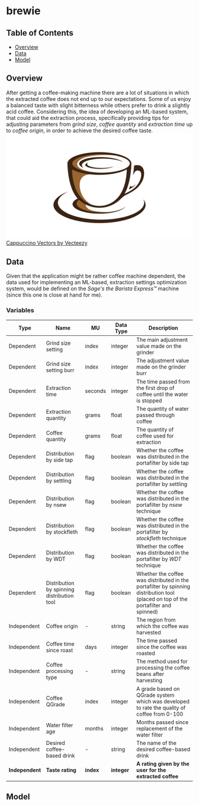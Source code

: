 # brewie

## Table of Contents
- [Overview](#overview)
- [Data](#data)
- [Model](#model)
  
## Overview
After getting a coffee-making machine there are a lot of situations in which the extracted coffee does not end up to our expectations. Some of us enjoy a balanced taste with slight bitterness while others prefer to drink a slightly acid coffee. Considering this, the idea of developing an ML-based system, that could aid the extraction process, specifically providing tips for adjusting parameters from _grind size_, _coffee quantity_ and _extraction time_ up to _coffee origin_, in order to achieve the desired coffee taste.
<br />
![alt text](images/coffee-icon.jpg)
<a href="https://www.vecteezy.com/free-vector/cappuccino">Cappuccino Vectors by Vecteezy</a>

## Data
Given that the application might be rather coffee machine dependent, the data used for implementing an ML-based, extraction settings optimization system, would be defined on the _Sage's the Barista Express™_ machine (since this one is close at hand for me).

### Variables
|Type|Name|MU|Data Type|Description|
|---|---|---|---|---|
|Dependent|Grind size setting|index|integer|The main adjustment value made on the grinder|
|Dependent|Grind size setting burr|index|integer|The adjustment value made on the grinder burr|
|Dependent|Extraction time|seconds|integer|The time passed from the first drop of coffee until the water is stopped|
|Dependent|Extraction quantity|grams|float|The quantity of water passed through coffee|
|Dependent|Coffee quantity|grams|float|The quantity of coffee used for extraction|
|Dependent|Distribution by side tap|flag|boolean|Whether the coffee was distributed in the portafilter by side tap|
|Dependent|Distribution by settling|flag|boolean|Whether the coffee was distributed in the portafilter by settling|
|Dependent|Distribution by nsew|flag|boolean|Whether the coffee was distributed in the portafilter by _nsew_ technique|
|Dependent|Distribution by stockfleth|flag|boolean|Whether the coffee was distributed in the portafilter by _stockfleth_ technique|
|Dependent|Distribution by WDT|flag|boolean|Whether the coffee was distributed in the portafilter by _WDT_ technique|
|Dependent|Distribution by spinning distribution tool|flag|boolean|Whether the coffee was distributed in the portafilter by spinning distribution tool (placed on top of the portafilter and spinned)|
|Independent|Coffee origin|-|string|The region from which the coffee was harvested|
|Independent|Coffee time since roast|days|integer|The time passed since the coffee was roasted|
|Independent|Coffee processing type|-|string|The method used for processing the coffee beans after harvesting|
|Independent|Coffee QGrade|index|integer|A grade based on QGrade system which was developed to rate the quality of coffee from 0-100|
|Independent|Water filter age|months|integer|Months passed since replacement of the water filter|
|Independent|Desired coffee-based drink|-|string|The name of the desired coffee-based drink|
|**Independent**|**Taste rating**|**index**|**integer**|**A rating given by the user for the extracted coffee**|

## Model
